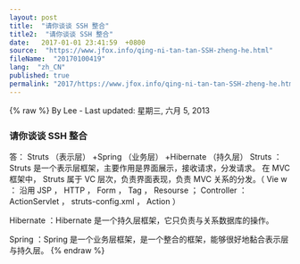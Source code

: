 ```yaml
---
layout: post
title:  "请你谈谈 SSH 整合"
title2:  "请你谈谈 SSH 整合"
date:   2017-01-01 23:41:59  +0800
source:  "https://www.jfox.info/qing-ni-tan-tan-SSH-zheng-he.html"
fileName:  "20170100419"
lang:  "zh_CN"
published: true
permalink: "2017/https://www.jfox.info/qing-ni-tan-tan-SSH-zheng-he.html"
---
```

{% raw %}
By Lee - Last updated: 星期三, 六月 5, 2013

### 请你谈谈 SSH 整合

答： Struts （表示层） +Spring （业务层） +Hibernate （持久层）
Struts ：Struts 是一个表示层框架，主要作用是界面展示，接收请求，分发请求。
在 MVC 框架中， Struts 属于 VC 层次，负责界面表现，负责 MVC 关系的分发。（ Vie w ：
沿用 JSP ， HTTP ， Form ， Tag ， Resourse ； Controller ： ActionServlet ， struts-config.xml ， Action ）

Hibernate ：Hibernate 是一个持久层框架，它只负责与关系数据库的操作。

Spring ：Spring 是一个业务层框架，是一个整合的框架，能够很好地黏合表示层与持久层。
{% endraw %}